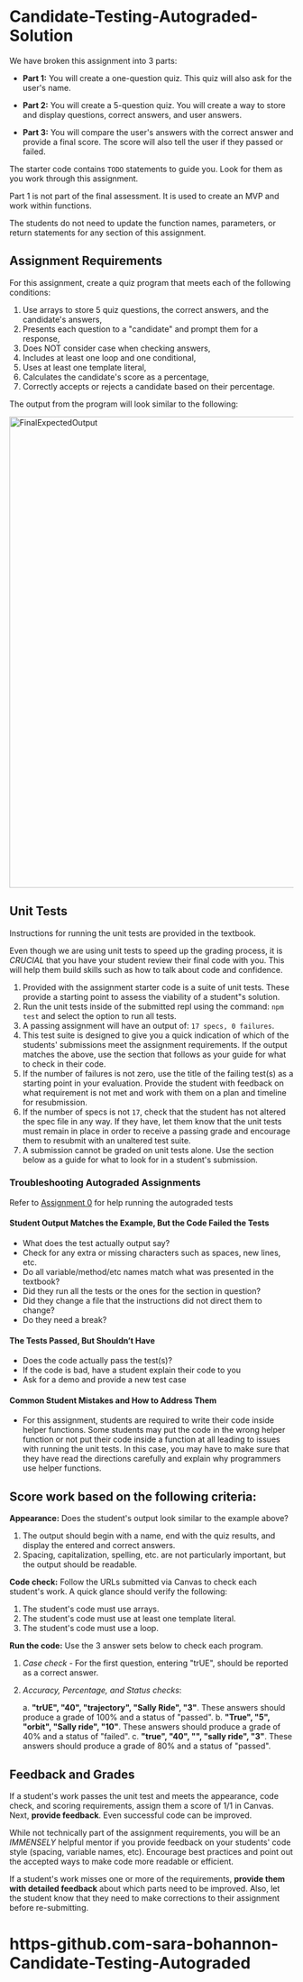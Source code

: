 # Candidate-Testing-Autograded-Solution


We have broken this assignment into 3 parts:

  - **Part 1:** You will create a one-question quiz.  This quiz will also ask for the user's name.
 
  - **Part 2:** You will create a 5-question quiz.  You will create a way to store and display questions, correct answers, and user answers.
  
  - **Part 3:** You will compare the user's answers with the correct answer and provide a final score.  The score will also tell the user if they passed or failed.

The starter code contains `TODO` statements to guide you.  Look for them as you work through this assignment.

Part 1 is not part of the final assessment. It is used to create an MVP and work within functions.  

The students do not need to update the function names, parameters, or return statements for any section of this assignment.  

## Assignment Requirements
For this assignment, create a quiz program that meets each of the following conditions:

   1. Use arrays to store 5 quiz questions, the correct answers, and the candidate's answers,
   1. Presents each question to a "candidate" and prompt them for a response,
   1. Does NOT consider case when checking answers,
   1. Includes at least one loop and one conditional,
   1. Uses at least one template literal,
   1. Calculates the candidate's score as a percentage,
   1. Correctly accepts or rejects a candidate based on their percentage.

The output from the program will look similar to the following:

<img width="836" alt="FinalExpectedOutput" src="https://github.com/LaunchCodeEducation/Candidate-Testing-Autograded-Solution/assets/66076696/4d4b2262-f6b9-4d99-8b51-660347dedf70">


## Unit Tests

Instructions for running the unit tests are provided in the textbook.

Even though we are using unit tests to speed up the grading process, it is _CRUCIAL_ that you have your student review their final code with you.  This will help them build skills such as how to talk about code and confidence.

1. Provided with the assignment starter code is a suite of unit tests. These provide a starting point to assess the viability of a student"s solution. 
1. Run the unit tests inside of the submitted repl using the command: ``npm test`` and select the option to run all tests.
1. A passing assignment will have an output of: ``17 specs, 0 failures``.
1. This test suite is designed to give you a quick indication of which of the students' submissions meet the assignment requirements. If the output matches the above, use the section that follows as your guide for what to check in their code.
1. If the number of failures is not zero, use the title of the failing test(s) as a starting point in your evaluation. Provide the student with feedback on what requirement is not met and work with them on a plan and timeline for resubmission.
1. If the number of specs is not ``17``, check that the student has not altered the spec file in any way. If they have, let them know that the unit tests must remain in place in order to receive a passing grade and encourage them to resubmit with an unaltered test suite.
1. A submission cannot be graded on unit tests alone. Use the section below as a guide for what to look for in a student's submission.
 
### Troubleshooting Autograded Assignments

<!-- TODO - link to A0-->
Refer to [Assignment 0](TODO) for help running the autograded tests

#### Student Output Matches the Example, But the Code Failed the Tests

* What does the test actually output say?
* Check for any extra or missing characters such as spaces, new lines, etc.
* Do all variable/method/etc names match what was presented in the textbook?
* Did they run all the tests or the ones for the section in question?
* Did they change a file that the instructions did not direct them to change?
* Do they need a break?

#### The Tests Passed, But Shouldn’t Have

* Does the code actually pass the test(s)?
* If the code is bad, have a student explain their code to you
* Ask for a demo and provide a new test case

#### Common Student Mistakes and How to Address Them

* For this assignment, students are required to write their code inside helper functions. Some students may put the code in the wrong helper function or not put their code inside a function at all leading to issues with running the unit tests. In this case, you may have to make sure that they have read the directions carefully and explain why programmers use helper functions.

## Score work based on the following criteria:


**Appearance:** Does the student's output look similar to the example above?

1. The output should begin with a name, end with the quiz results, and display
   the entered and correct answers.
1. Spacing, capitalization, spelling, etc. are not particularly important, but
   the output should be readable.

**Code check:** Follow the URLs submitted via Canvas to check each student's
work. A quick glance should verify the following:

1. The student's code must use arrays.
1. The student's code must use at least one template literal.
1. The student's code must use a loop.

**Run the code:** Use the 3 answer sets below to check each program.

1. *Case check* - For the first question, entering "trUE", should be reported
   as a correct answer.
1. *Accuracy, Percentage, and Status checks*:

   a. **"trUE", "40", "trajectory", "Sally Ride", "3"**. These answers should
      produce a grade of 100% and a status of "passed".
   b. **"True", "5", "orbit", "Sally ride", "10"**. These answers should produce a
      grade of 40% and a status of "failed".
   c. **"true", "40", "", "sally ride", "3"**. These answers should produce a grade
      of 80% and a status of "passed".

## Feedback and Grades


If a student's work passes the unit test and meets the appearance, code check, and scoring requirements,
assign them a score of 1/1 in Canvas. Next, **provide feedback**. Even successful
code can be improved.

While not technically part of the assignment requirements, you will be an
*IMMENSELY* helpful mentor if you provide feedback on your students' code style
(spacing, variable names, etc). Encourage best practices and point out the
accepted ways to make code more readable or efficient. 

If a student's work misses one or more of the requirements, **provide them with
detailed feedback** about which parts need to be improved. Also, let the student know that they need to make corrections to their assignment before re-submitting.


# https-github.com-sara-bohannon-Candidate-Testing-Autograded
